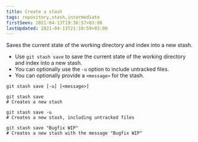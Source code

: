 ```yaml
---
title: Create a stash
tags: repository,stash,intermediate
firstSeen: 2021-04-13T19:36:57+03:00
lastUpdated: 2021-04-13T21:10:59+03:00
---
```


Saves the current state of the working directory and index into a new stash.

- Use `git stash save` to save the current state of the working directory and index into a new stash.
- You can optionally use the `-u` option to include untracked files.
- You can optionally provide a `<message>` for the stash.

```shell
git stash save [-u] [<message>]
```

```shell
git stash save
# Creates a new stash

git stash save -u
# Creates a new stash, including untracked files

git stash save "Bugfix WIP"
# Creates a new stash with the message "Bugfix WIP"
```

